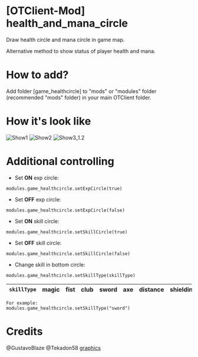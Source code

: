 # [OTClient-Mod] health_and_mana_circle

Draw health circle and mana circle in game map.

Alternative method to show status of player health and mana.

# How to add?

Add folder [game_healthcircle] to "mods" or "modules" folder (recommended "mods" folder) in your main OTClient folder.

# How it's look like

![Show1](https://i.imgur.com/sENsGKQ.png)
![Show2](https://i.imgur.com/ABZF1gg.png)
![Show3_1.2](https://dl.getdropbox.com/s/juhuuaaurpzew62/New_game_healthcircle_04-03-2018.png)

# Additional controlling

- Set **ON** exp circle:
```
modules.game_healthcircle.setExpCircle(true)
```

- Set **OFF** exp circle:
```
modules.game_healthcircle.setExpCircle(false)
```

- Set **ON** skill circle:
```
modules.game_healthcircle.setSkillCircle(true)
```

- Set **OFF** skill circle:
```
modules.game_healthcircle.setSkillCircle(false)
```

- Change skill in bottom circle:
```
modules.game_healthcircle.setSkillType(skillType)
```

| `skillType` | magic | fist | club | sword | axe | distance | shielding | fishing |
| --- | --- | --- | --- | --- | --- | --- | --- | --- |

```
For example:
modules.game_healthcircle.setSkillType("sword")
```

# Credits
@GustavoBlaze
@Tekadon58 [graphics](https://github.com/edubart/otclient/issues/923)

